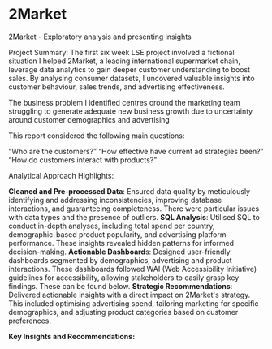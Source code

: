 # 2Market
2Market - Exploratory analysis and presenting insights

Project Summary: The first six week LSE project involved a fictional situation I helped 2Market, a leading international supermarket chain, leverage data analytics to gain deeper customer understanding to boost sales. By analysing consumer datasets, I uncovered valuable insights into customer behaviour, sales trends, and advertising effectiveness.

The business problem I identified centres oround the marketing team struggling to generate adequate new business growth due to uncertainty around customer demographics and advertising

This report considered the following main questions:

“Who are the customers?”
“How effective have current ad strategies been?”
“How do customers interact with products?”


Analytical Approach Highlights:

**Cleaned and Pre-processed Data**: Ensured data quality by meticulously identifying and addressing inconsistencies, improving database interactions, and guaranteeing completeness. There were particular issues with data types and the presence of outliers.
**SQL Analysis**: Utilised SQL to conduct in-depth analyses, including total spend per country, demographic-based product popularity, and advertising platform performance. These insights revealed hidden patterns for informed decision-making.
**Actionable Dashboard**s: Designed user-friendly dashboards segmented by demographics, advertising and product interactions. These dashboards followed WAI (Web Accessibility Initiative) guidelines for accessibility, allowing stakeholders to easily grasp key findings. These can be found below.
**Strategic Recommendations**: Delivered actionable insights with a direct impact on 2Market's strategy. This included optimising advertising spend, tailoring marketing for specific demographics, and adjusting product categories based on customer preferences.

**Key Insights and Recommendations:**

